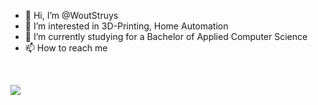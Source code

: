 - 👋 Hi, I’m @WoutStruys
- 👀 I’m interested in 3D-Printing, Home Automation
- 🌱 I’m currently studying for a Bachelor of Applied Computer Science
- 📫 How to reach me 
<br>

[ <img src="https://img.shields.io/badge/linkedin-%230077B5.svg?&style=for-the-badge&logo=linkedin&logoColor=white" />](https://www.linkedin.com/in/wout-struys/)

<!---
WoutStruys/WoutStruys is a ✨ special ✨ repository because its `README.md` (this file) appears on your GitHub profile.
You can click the Preview link to take a look at your changes.
--->
